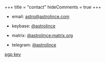 +++
title = "contact"
hideComments = true
+++

- email: [astro@astrolince.com](mailto:astro@astrolince.com)

- keybase: [@astrolince](https://keybase.io/astrolince)

- matrix: [@astrolince:matrix.org](https://matrix.to/#/@astrolince:matrix.org)

- telegram: [@astrolince](https://t.me/astrolince)

[pgp key](https://keybase.io/astrolince/pgp_keys.asc)
